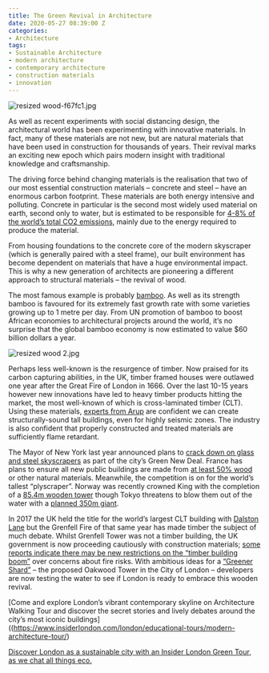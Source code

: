 ```yaml
---
title: The Green Revival in Architecture
date: 2020-05-27 08:39:00 Z
categories:
- Architecture
tags:
- Sustainable Architecture
- modern architecture
- contemporary architecture
- construction materials
- innovation
---
```


![resized wood-f67fc1.jpg](/uploads/resized%20wood-f67fc1.jpg)

As well as recent experiments with social distancing design, the architectural world has been experimenting with innovative materials. In fact, many of these materials are not new, but are natural materials that have been used in construction for thousands of years. Their revival marks an exciting new epoch which pairs modern insight with traditional knowledge and craftsmanship. 

The driving force behind changing materials is the realisation that two of our most essential construction materials – concrete and steel – have an enormous carbon footprint. These materials are both energy intensive and polluting. Concrete in particular is the second most widely used material on earth, second only to water, but is estimated to be responsible for [4-8% of the world’s total CO2 emissions](https://www.theguardian.com/cities/2019/feb/25/concrete-the-most-destructive-material-on-earth), mainly due to the energy required to produce the material. 

From housing foundations to the concrete core of the modern skyscraper (which is generally paired with a steel frame), our built environment has become dependent on materials that have a huge environmental impact. This is why a new generation of architects are pioneering a different approach to structural materials – the revival of wood.

The most famous example is probably [bamboo](https://www.insiderlondon.com/blog/bamboo-sustainable-growth-for-a-sustainable-future/). As well as its strength bamboo is favoured for its extremely fast growth rate with some varieties growing up to 1 metre per day. From UN promotion of bamboo to boost African economies to architectural projects around the world, it’s no surprise that the global bamboo economy is now estimated to value $60 billion dollars a year.

![resized wood 2.jpg](/uploads/resized%20wood%202.jpg)

Perhaps less well-known is the resurgence of timber. Now praised for its carbon capturing abilities, in the UK, timber framed houses were outlawed one year after the Great Fire of London in 1666. Over the last 10-15 years however new innovations have led to heavy timber products hitting the market, the most well-known of which is cross-laminated timber (CLT). Using these materials, [experts from Arup](https://www.archdaily.com/483650/tall-tinder-are-wooden-skyscrapers-really-fire-safe) are confident we can create structurally-sound tall buildings, even for highly seismic zones. The industry is also confident that properly constructed and treated materials are sufficiently flame retardant. 

The Mayor of New York last year announced plans to [crack down on glass and steel skyscrapers](https://www.newcivilengineer.com/latest/new-york-mayor-to-ban-glass-skyscrapers-24-04-2019/) as part of the city’s Green New Deal. France has plans to ensure all new public buildings are made from [at least 50% wood](https://www.dezeen.com/2020/02/12/france-public-buildings-sustainability-law-50-per-cent-wood/) or other natural materials. Meanwhile, the competition is on for the world’s tallest “plyscraper”. Norway was recently crowned King with the completion of a [85.4m wooden tower](https://thespaces.com/the-worlds-tallest-plyscraper-completes-in-norway) though Tokyo threatens to blow them out of the water with a [planned 350m giant](https://www.theguardian.com/cities/2018/feb/16/plyscraper-city-tokyo-tower-wood-w350). 

In 2017 the UK held the title for the world’s largest CLT building with [Dalston Lane](https://www.youtube.com/watch?v=YqGH1_tAjlU) but the Grenfell Fire of that same year has made timber the subject of much debate. Whilst Grenfell Tower was not a timber building, the UK government is now proceeding cautiously with construction materials; [some reports indicate there may be new restrictions on the “timber building boom”](https:///www.bbc.co.uk/news/business-52771270) over concerns about fire risks. With ambitious ideas for a [“Greener Shard”](https://www.thetimes.co.uk/article/wooden-skyscraper-to-become-a-greener-shard-qnm5nxcn0) – the proposed Oakwood Tower in the City of London – developers are now testing the water to see if London is ready to embrace this wooden revival.


[Come and explore London’s vibrant contemporary skyline on Architecture Walking Tour and discover the secret stories and lively debates around the city’s most iconic buildings] ((https://www.insiderlondon.com/london/educational-tours/modern-architecture-tour/)

[Discover London as a sustainable city with an Insider London Green Tour, as we chat all things eco.](https://www.insiderlondon.com/london/educational-tours/sustainable-london-architecture-tour/)
